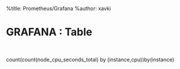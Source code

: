 %title: Prometheus/Grafana
%author: xavki


# GRAFANA : Table



<br>


count(count(node_cpu_seconds_total) by (instance,cpu))by(instance)
